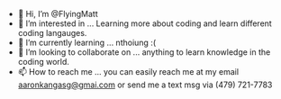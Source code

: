 - 👋 Hi, I’m @FlyingMatt
- 👀 I’m interested in ... Learning more about coding and learn different coding langauges.
- 🌱 I’m currently learning ... nthoiung :(
- 💞️ I’m looking to collaborate on ... anything to learn knowledge in the coding world.
- 📫 How to reach me ... you can easily reach me at my email aaronkangasg@gmai.com or send me a text msg via (479) 721-7783
